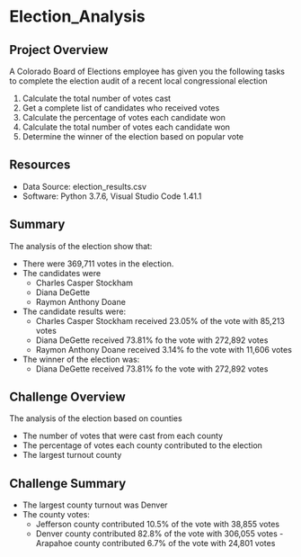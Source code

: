 # Election_Analysis

## Project Overview
A Colorado Board of Elections employee has given you the following tasks to complete the election audit of a recent local congressional election

1. Calculate the total number of votes cast
2. Get a complete list of candidates who received votes
3. Calculate the percentage of votes each candidate won
4. Calculate the total number of votes each candidate won 
5. Determine the winner of the election based on popular vote

## Resources
- Data Source: election_results.csv
- Software: Python 3.7.6, Visual Studio Code 1.41.1

## Summary
The analysis of the election show that:
- There were 369,711 votes in the election.
- The candidates were
  - Charles Casper Stockham
  - Diana DeGette
  - Raymon Anthony Doane
- The candidate results were:
  - Charles Casper Stockham received 23.05% of the vote with 85,213 votes
  - Diana DeGette received 73.81% fo the vote with 272,892 votes
  - Raymon Anthony Doane received 3.14% fo the vote with 11,606 votes
- The winner of the election was:
  - Diana DeGette received 73.81% fo the vote with 272,892 votes

## Challenge Overview
The analysis of the election based on counties
  - The number of votes that were cast from each county 
  - The percentage of votes each county contributed to the election
  - The largest turnout county
  
## Challenge Summary
- The largest county turnout was Denver
- The county votes:
  - Jefferson county contributed 10.5% of the vote with 38,855 votes
  - Denver county contributed 82.8% of the vote with 306,055 votes
   -Arapahoe county contributed 6.7% of the vote with 24,801 votes
